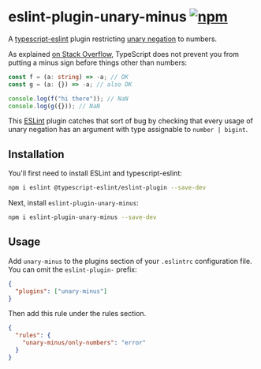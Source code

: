 # eslint-plugin-unary-minus [![npm](https://img.shields.io/npm/v/eslint-plugin-unary-minus)](https://www.npmjs.com/package/eslint-plugin-unary-minus)

A [typescript-eslint][] plugin restricting [unary negation][] to numbers.

As explained [on Stack Overflow][so], TypeScript does not prevent you from
putting a minus sign before things other than numbers:

```typescript
const f = (a: string) => -a; // OK
const g = (a: {}) => -a; // also OK

console.log(f("hi there")); // NaN
console.log(g({})); // NaN
```

This [ESLint][] plugin catches that sort of bug by checking that every usage of
unary negation has an argument with type assignable to `number | bigint`.

## Installation

You'll first need to install ESLint and typescript-eslint:

```sh
npm i eslint @typescript-eslint/eslint-plugin --save-dev
```

Next, install `eslint-plugin-unary-minus`:

```sh
npm i eslint-plugin-unary-minus --save-dev
```

## Usage

Add `unary-minus` to the plugins section of your `.eslintrc` configuration file.
You can omit the `eslint-plugin-` prefix:

```json
{
  "plugins": ["unary-minus"]
}
```

Then add this rule under the rules section.

```json
{
  "rules": {
    "unary-minus/only-numbers": "error"
  }
}
```

[eslint]: https://eslint.org/
[so]: https://stackoverflow.com/q/59573311/5044950
[typescript-eslint]: https://typescript-eslint.io/
[unary negation]: https://developer.mozilla.org/en-US/docs/Web/JavaScript/Reference/Operators/Unary_negation
